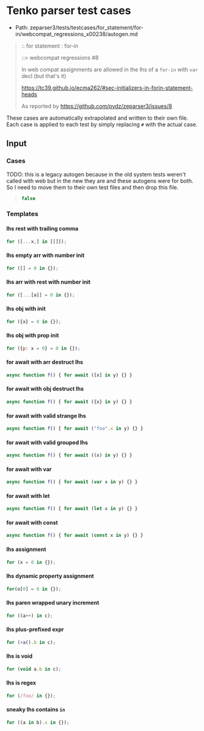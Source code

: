 # Tenko parser test cases

- Path: zeparser3/tests/testcases/for_statement/for-in/webcompat_regressions_x00238/autogen.md

> :: for statement : for-in
>
> ::> webcompat regressions #8
>
> In web compat assignments are allowed in the lhs of a `for-in` with `var` decl (but that's it)
>
> https://tc39.github.io/ecma262/#sec-initializers-in-forin-statement-heads
>
> As reported by https://github.com/pvdz/zeparser3/issues/8

These cases are automatically extrapolated and written to their own file.
Each case is applied to each test by simply replacing `#` with the actual case.

## Input

### Cases

TODO: this is a legacy autogen because in the old system tests weren't called
with web but in the new they are and these autogens were for both. So I need
to move them to their own test files and then drop this file.

> `````js
> false
> `````

### Templates

#### lhs rest with trailing comma

`````js
for ([...x,] in [[]]);
`````

#### lhs empty arr with number init

`````js
for ([] = 0 in {});
`````

#### lhs arr with rest with number init

`````js
for ([...[a]] = 0 in {});
`````

#### lhs obj with init

`````js
for ({x} = 0 in {});
`````

#### lhs obj with prop init

`````js
for ({p: x = 0} = 0 in {});
`````

#### for await with arr destruct lhs

`````js
async function f() { for await ([x] in y) {} }
`````

#### for await with obj destruct lhs

`````js
async function f() { for await ({x} in y) {} }
`````

#### for await with valid strange lhs

`````js
async function f() { for await ("foo".x in y) {} }
`````

#### for await with valid grouped lhs

`````js
async function f() { for await ((x) in y) {} }
`````

#### for await with var

`````js
async function f() { for await (var x in y) {} }
`````

#### for await with let

`````js
async function f() { for await (let x in y) {} }
`````

#### for await with const

`````js
async function f() { for await (const x in y) {} }
`````

#### lhs assignment

`````js
for (x = 0 in {});
`````

#### lhs dynamic property assignment

`````js
for(o[0] = 0 in {});
`````

#### lhs paren wrapped unary increment

`````js
for ((a++) in c);
`````

#### lhs plus-prefixed expr

`````js
for (+a().b in c);
`````

#### lhs is void

`````js
for (void a.b in c);
`````

#### lhs is regex

`````js
for (/foo/ in {});
`````

#### sneaky lhs contains `in`

`````js
for ((a in b).x in {});
`````
